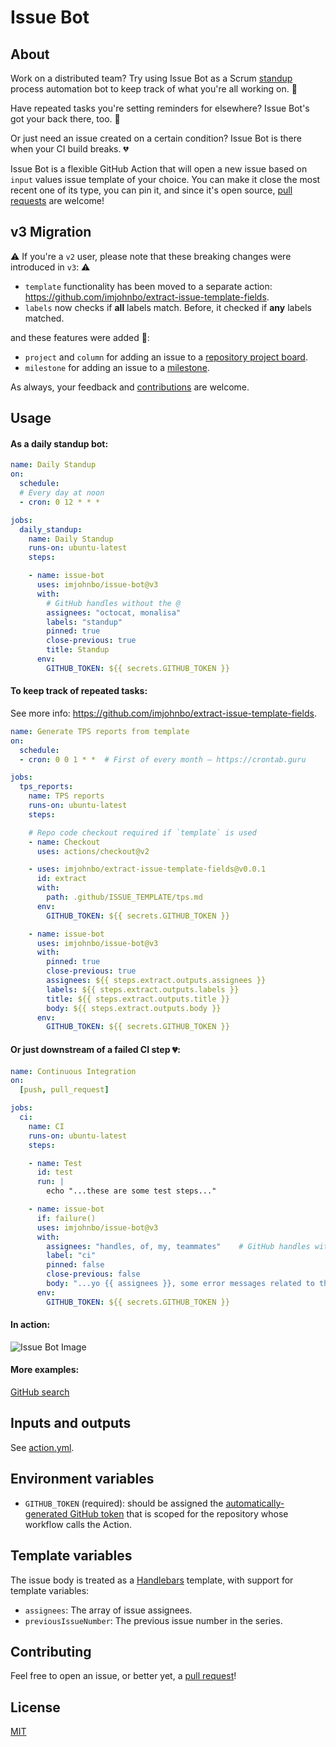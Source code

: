 # Issue Bot

## About

Work on a distributed team? Try using Issue Bot as a Scrum [standup](https://en.wikipedia.org/wiki/Stand-up_meeting) process automation bot to keep track of what you're all working on. 🤖

Have repeated tasks you're setting reminders for elsewhere? Issue Bot's got your back there, too. 👏

Or just need an issue created on a certain condition? Issue Bot is there when your CI build breaks. 💔

Issue Bot is a flexible GitHub Action that will open a new issue based on `input` values issue template of your choice. You can make it close the most recent one of its type, you can pin it, and since it's open source, [pull requests](https://github.com/imjohnbo/issue-bot/compare) are welcome!

## v3 Migration
⚠️ If you're a `v2` user, please note that these breaking changes were introduced in `v3`: ⚠️
- `template` functionality has been moved to a separate action: https://github.com/imjohnbo/extract-issue-template-fields.
- `labels` now checks if **all** labels match. Before, it checked if **any** labels matched.

and these features were added 🎉:
- `project` and `column` for adding an issue to a [repository project board](https://docs.github.com/en/github/managing-your-work-on-github/about-project-boards).
- `milestone` for adding an issue to a [milestone](https://docs.github.com/en/github/managing-your-work-on-github/tracking-the-progress-of-your-work-with-milestones).

As always, your feedback and [contributions](#contributing) are welcome.

## Usage

#### As a daily standup bot:

```yml
name: Daily Standup
on:
  schedule:
  # Every day at noon
  - cron: 0 12 * * * 

jobs:
  daily_standup:
    name: Daily Standup
    runs-on: ubuntu-latest
    steps:

    - name: issue-bot
      uses: imjohnbo/issue-bot@v3
      with:
        # GitHub handles without the @
        assignees: "octocat, monalisa"
        labels: "standup"
        pinned: true
        close-previous: true
        title: Standup
      env:
        GITHUB_TOKEN: ${{ secrets.GITHUB_TOKEN }}
```

#### To keep track of repeated tasks:

See more info: https://github.com/imjohnbo/extract-issue-template-fields.

```yml
name: Generate TPS reports from template
on:
  schedule:
  - cron: 0 0 1 * *  # First of every month – https://crontab.guru

jobs:
  tps_reports:
    name: TPS reports
    runs-on: ubuntu-latest
    steps:

    # Repo code checkout required if `template` is used
    - name: Checkout
      uses: actions/checkout@v2

    - uses: imjohnbo/extract-issue-template-fields@v0.0.1
      id: extract
      with:
        path: .github/ISSUE_TEMPLATE/tps.md
      env: 
        GITHUB_TOKEN: ${{ secrets.GITHUB_TOKEN }}

    - name: issue-bot
      uses: imjohnbo/issue-bot@v3
      with:
        pinned: true
        close-previous: true
        assignees: ${{ steps.extract.outputs.assignees }}
        labels: ${{ steps.extract.outputs.labels }}
        title: ${{ steps.extract.outputs.title }}
        body: ${{ steps.extract.outputs.body }}
      env:
        GITHUB_TOKEN: ${{ secrets.GITHUB_TOKEN }}
```

#### Or just downstream of a failed CI step 💔:

```yml
name: Continuous Integration
on:
  [push, pull_request]

jobs:
  ci:
    name: CI
    runs-on: ubuntu-latest
    steps:

    - name: Test
      id: test
      run: |
        echo "...these are some test steps..."

    - name: issue-bot
      if: failure()
      uses: imjohnbo/issue-bot@v3
      with:
        assignees: "handles, of, my, teammates"    # GitHub handles without the @
        label: "ci"
        pinned: false
        close-previous: false
        body: "...yo {{ assignees }}, some error messages related to the broken test..."
      env:
        GITHUB_TOKEN: ${{ secrets.GITHUB_TOKEN }}
```

#### In action:

![Issue Bot Image](https://user-images.githubusercontent.com/2993937/102264733-0870ae00-3ee4-11eb-8b2c-282664b6e0bb.png)

#### More examples:

[GitHub search](https://github.com/search?q=%22uses%3A+imjohnbo%2Fissue-bot%22&type=code)

## Inputs and outputs

See [action.yml](action.yml).

## Environment variables

- `GITHUB_TOKEN` (required): should be assigned the
  [automatically-generated GitHub token](https://help.github.com/en/articles/virtual-environments-for-github-actions#creating-and-using-secrets-encrypted-variables)
  that is scoped for the repository whose workflow calls the Action.

## Template variables

The issue body is treated as a [Handlebars](https://handlebarsjs.com) template, with support for template variables:

- `assignees`: The array of issue assignees.
- `previousIssueNumber`: The previous issue number in the series.

## Contributing

Feel free to open an issue, or better yet, a
[pull request](https://github.com/imjohnbo/issue-bot/compare)!

## License

[MIT](LICENSE)
